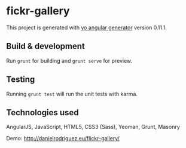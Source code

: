 # fickr-gallery

This project is generated with [yo angular generator](https://github.com/yeoman/generator-angular)
version 0.11.1.

## Build & development

Run `grunt` for building and `grunt serve` for preview.

## Testing

Running `grunt test` will run the unit tests with karma.

## Technologies used

AngularJS, JavaScript, HTML5, CSS3 (Sass), Yeoman, Grunt, Masonry<p>
Demo: http://danielrodriguez.eu/flickr-gallery/

